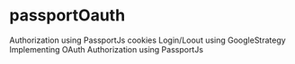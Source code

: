# passportOauth
Authorization using PassportJs cookies 
Login/Loout using GoogleStrategy
Implementing OAuth Authorization using PassportJs
